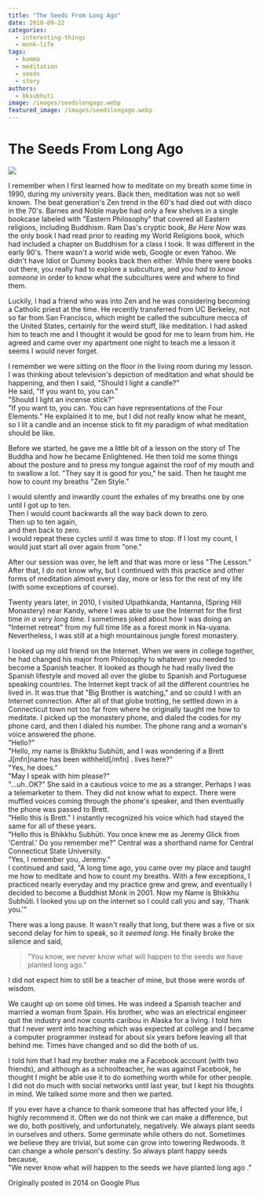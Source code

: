 ```yaml
---
title: "The Seeds From Long Ago"
date: 2018-09-22
categories: 
  - interesting-things
  - monk-life
tags: 
  - kamma
  - meditation
  - seeds
  - story
authors: 
  - bksubhuti
image: /images/seedslongago.webp
featured_image: /images/seedslongago.webp
---
```


# **The Seeds From Long Ago**

![](/images/seedslongago-1024x768.webp)

I remember when I first learned how to meditate on my breath some time in 1990, during my university years. Back then, meditation was not so well known. The beat generation's Zen trend in the 60's had died out with disco in the 70's. Barnes and Noble maybe had only a few shelves in a single bookcase labeled with "Eastern Philosophy" that covered all Eastern religions, including Buddhism. Ram Das's cryptic book, _Be Here Now_ was the only book I had read prior to reading my World Religions book, which had included a chapter on Buddhism for a class I took. It was different in the early 90's. There wasn't a world wide web, Google or even Yahoo. We didn't have Idiot or Dummy books back then either. While there were books out there, you really had to explore a subculture, and _you had to know someone_ in order to know what the subcultures were and where to find them.

Luckily, I had a friend who was into Zen and he was considering becoming a Catholic priest at the time. He recently transferred from UC Berkeley, not so far from San Francisco, which might be called the subculture mecca of the United States, certainly for the weird stuff, like meditation. I had asked him to teach me and I thought it would be good for me to learn from him. He agreed and came over my apartment one night to teach me a lesson it seems I would never forget.

I remember we were sitting on the floor in the living room during my lesson. I was thinking about television's depiction of meditation and what should be happening, and then I said, "Should I light a candle?"  
He said, "If you want to, you can."  
"Should I light an incense stick?"  
"If you want to, you can. You can have representations of the Four Elements." He explained it to me, but I did not really know what he meant, so I lit a candle and an incense stick to fit my paradigm of what meditation should be like.

Before we started, he gave me a little bit of a lesson on the story of The Buddha and how he became Enlightened. He then told me some things about the posture and to press my tongue against the roof of my mouth and to swallow a lot. "They say it is good for you," he said. Then he taught me how to count my breaths "Zen Style."

I would silently and inwardly count the exhales of my breaths one by one until I got up to ten.  
Then I would count backwards all the way back down to zero.  
Then up to ten again,  
and then back to zero.  
I would repeat these cycles until it was time to stop. If I lost my count, I would just start all over again from "one."

After our session was over, he left and that was more or less "The Lesson." After that, I do not know why, but I continued with this practice and other forms of meditation almost every day, more or less for the rest of my life (with some exceptions of course).

Twenty years later, in 2010, I visited Ulpathkanda, Hantanna, (Spring Hill Monastery) near Kandy, where I was able to use the Internet for the first time _in a very long time._ I sometimes joked about how I was doing an "Internet retreat" from my full time life as a forest monk in Na-uyana. Nevertheless, I was still at a high mountainous jungle forest monastery.

I looked up my old friend on the Internet. When we were in college together, he had changed his major from Philosophy to whatever you needed to become a Spanish teacher. It looked as though he had really lived the Spanish lifestyle and moved all over the globe to Spanish and Portuguese speaking countries. The Internet kept track of all the different countries he lived in. It was true that "Big Brother is watching," and so could I with an Internet connection. After all of that globe trotting, he settled down in a Connecticut town not too far from where he originally taught me how to meditate. I picked up the monastery phone, and dialed the codes for my phone card, and then I dialed his number. The phone rang and a woman's voice answered the phone.  
"Hello?"  
"Hello, my name is Bhikkhu Subhūti, and I was wondering if a Brett J\[mfn\]name has been withheld\[/mfn\] . lives here?"  
"Yes, he does."  
"May I speak with him please?"  
"...uh..OK?" She said in a cautious voice to me as a stranger. Perhaps I was a telemarketer to them. They did not know what to expect. There were muffled voices coming through the phone's speaker, and then eventually the phone was passed to Brett.  
"Hello this is Brett." I instantly recognized his voice which had stayed the same for all of these years.  
"Hello this is Bhikkhu Subhūti. You once knew me as Jeremy Glick from 'Central.' Do you remember me?" Central was a shorthand name for Central Connecticut State University.  
"Yes, I remember you, Jeremy."  
I continued and said, "A long time ago, you came over my place and taught me how to meditate and how to count my breaths. With a few exceptions, I practiced nearly everyday and my practice grew and grew, and eventually I decided to become a Buddhist Monk in 2001. Now my Name is Bhikkhu Subhūti. I looked you up on the internet so I could call you and say, 'Thank you.'"

There was a long pause. It wasn't really that long, but there was a five or six second delay for him to speak, so it _seemed long_. He finally broke the silence and said,

> "You know, we never know what will happen to the seeds we have planted long ago."

I did not expect him to still be a teacher of mine, but those were words of wisdom.

We caught up on some old times. He was indeed a Spanish teacher and married a woman from Spain. His brother, who was an electrical engineer quit the industry and now counts caribou in Alaska for a living. I told him that I never went into teaching which was expected at college and I became a computer programmer instead for about six years before leaving all that behind me. Times have changed and so did the both of us.

I told him that I had my brother make me a Facebook account (with two friends), and although as a schoolteacher, he was against Facebook, he thought I might be able use it to do something worth while for other people. I did not do much with social networks until last year, but I kept his thoughts in mind. We talked some more and then we parted.

If you ever have a chance to thank someone that has affected your life, I highly recommend it. Often we do not think we can make a difference, but we do, both positively, and unfortunately, negatively. We always plant seeds in ourselves and others. Some germinate while others do not. Sometimes we believe they are trivial, but some can grow into towering Redwoods. It can change a whole person's destiny. So always plant happy seeds because,  
"We never know what will happen to the seeds we have planted long ago ."

Originally posted in 2014 on Google Plus